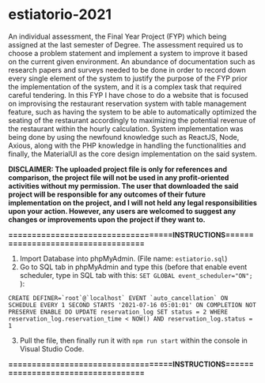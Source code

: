 # estiatorio-2021
An individual assessment, the Final Year Project (FYP) which being assigned at the last semester of Degree. The assessment required us to choose a problem statement and implement a system to improve it based on the current given environment. An abundance of documentation such as research papers and surveys needed to be done in order to record down every single element of the system to justify the purpose of the FYP prior the implementation of the system, and it is a complex task that required careful tendering. In this FYP I have chose to do a website that is focused on improvising the restaurant reservation system with table management feature, such as having the system to be able to automatically optimized the seating of the restaurant accordingly to maximizing the potential revenue of the restaurant within the hourly calculation. System implementation was being done by using the newfound knowledge such as ReactJS, Node, Axious, along with the PHP knowledge in handling the functionalities and finally, the MaterialUI as the core design implementation on the said system.

**DISCLAIMER: The uploaded project file is only for references and comparison, the project file will not be used in any profit-oriented activities without my permission. The user that downloaded the said project will be responsible for any outcomes of their future implementation on the project, and I will not held any legal responsibilities upon your action. However, any users are welcomed to suggest any changes or improvements upon the project if they want to.**

**===================================INSTRUCTIONS===================================**
1. Import Database into phpMyAdmin. (File name: ```estiatorio.sql```)
2. Go to SQL tab in phpMyAdmin and type this (before that enable event scheduler, type in SQL tab with this: ```SET GLOBAL event_scheduler="ON"; ```):

```
CREATE DEFINER=`root`@`localhost` EVENT `auto_cancellation` ON SCHEDULE EVERY 1 SECOND STARTS '2021-07-16 05:01:01' ON COMPLETION NOT PRESERVE ENABLE DO UPDATE reservation_log SET status = 2 WHERE reservation_log.reservation_time < NOW() AND reservation_log.status = 1
```
3. Pull the file, then finally run it with ```npm run start``` within the console in Visual Studio Code.

**===================================INSTRUCTIONS===================================**
